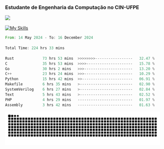 
### Estudante de Engenharia da Computação no CIN-UFPE
<div>
      <!--<img width=400 src="https://github-readme-stats.vercel.app/api?username=Zed201&show_icons=true&theme=tokyonight" /-->
      <img width=400 src='https://leetcode.card.workers.dev/Zed201?theme=nord&font=baloo&extension=null' />
</div>


[![My Skills](https://skillicons.dev/icons?i=c,cpp,rust,py,java,neovim&theme=dark)](https://skillicons.dev)

<!--START_SECTION:waka-->

```rust
From: 14 May 2024 - To: 16 December 2024

Total Time: 224 hrs 33 mins

Rust             73 hrs 53 mins  >>>>>>>>-----------------   32.47 %
C                35 hrs 53 mins  >>>>---------------------   15.78 %
Go               30 hrs 2 mins   >>>----------------------   13.20 %
C++              23 hrs 24 mins  >>>----------------------   10.29 %
Python           15 hrs 42 mins  >>-----------------------   06.91 %
Makefile         6 hrs 35 mins   >------------------------   02.90 %
SystemVerilog    6 hrs 27 mins   >------------------------   02.84 %
Text             5 hrs 43 mins   >------------------------   02.52 %
PHP              4 hrs 29 mins   -------------------------   01.97 %
Assembly         3 hrs 42 mins   -------------------------   01.63 %
```

<!--END_SECTION:waka-->

<picture>
  <source media="(prefers-color-scheme: dark)" srcset="https://github.com/Zed201/Zed201/blob/output/github-contribution-grid-snake-dark.svg" />
  <img alt="github-snake" src="https://github.com/Zed201/Zed201/blob/output/github-contribution-grid-snake-dark.svg" />
</picture>
